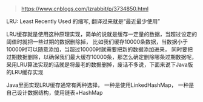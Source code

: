 >https://www.cnblogs.com/lzrabbit/p/3734850.html

LRU: Least Recently Used 的缩写, 翻译过来就是“最近最少使用”

LRU缓存就是使用这种原理实现，简单的说就是缓存一定量的数据，当超过设定的阈值时就把一些过期的数据删除掉，
比如我们缓存10000条数据，当数据小于10000时可以随意添加，当超过10000时就需要把新的数据添加进来，
同时要把过期数据删除，以确保我们最大缓存10000条，那怎么确定删除哪条过期数据呢，采用LRU算法实现的话就是将最老的数据删掉，废话不多说，下面来说下Java版的LRU缓存实现
     
Java里面实现LRU缓存通常有两种选择，
一种是使用LinkedHashMap，
一种是自己设计数据结构，使用链表+HashMap




